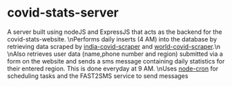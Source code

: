 # covid-stats-server

A server built using nodeJS and ExpressJS that acts as the backend for the covid-stats-website.
\nPerforms daily inserts (4 AM) into the database by retrieving data scraped by [india-covid-scraper](https://github.com/Manas-Shankar/india-covid-scraper) and [world-covid-scraper](https://github.com/Manas-Shankar/world-covid-scraper).\n
\nAlso retrieves user data (name,phone number and region) submitted via a form on the website and sends a sms message containing daily statistics for their entered region. This is done everyday at 9 AM.
\nUses [node-cron](https://www.npmjs.com/package/node-cron) for scheduling tasks and the FAST2SMS service to send messages
